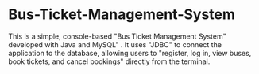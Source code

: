 # Bus-Ticket-Management-System
This is a simple, console-based "Bus Ticket Management System" developed with Java and MySQL" . It uses "JDBC" to connect the application to the database, allowing users to "register, log in, view buses, book tickets, and cancel bookings" directly from the terminal.
